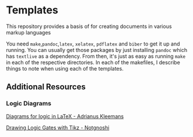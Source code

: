 # Templates

This repository provides a basis of for creating documents in various markup languages

You need `make`,`pandoc`,`latex`, `xelatex`, `pdflatex` and `biber` to get it up and running. You can usually get those packages by just installing `pandoc` which has `textlive` as a dependency. From then, it's just as easy as running `make` in each of the respective directories. In each of the makefiles, I describe things to note when using each of the templates.

## Additional Resources

### Logic Diagrams

[Diagrams for logic in LaTeX - Adrianus Kleemans](https://www.kleemans.ch/diagrams-for-logic-in-latex)

[Drawing Logic Gates with Tikz - Notgnoshi](https://notgnoshi.github.io/drawing-logic-gates-with-tikz/)
